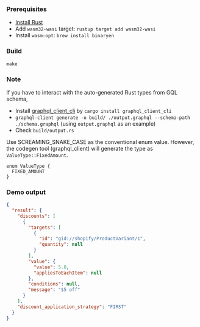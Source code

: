 ### Prerequisites

* [Install Rust](https://www.rust-lang.org/tools/install)
* Add `wasm32-wasi` target: `rustup target add wasm32-wasi`
* Install `wasm-opt`: `brew install binaryen`

### Build

```
make
```

### Note

If you have to interact with the auto-generated Rust types from GQL schema,

  * Install [graphql_client_cli](https://github.com/graphql-rust/graphql-client/tree/main/graphql_client_cli) by `cargo install graphql_client_cli`
  * `graphql-client generate -o build/ ./output.graphql --schema-path ./schema.graphql` (using `output.graphql` as an example)
  * Check `build/output.rs`

Use SCREAMING_SNAKE_CASE as the conventional enum value. However, the codegen tool (graphql_client)
will generate the type as `ValueType::FixedAmount`.

```
enum ValueType {
  FIXED_AMOUNT
}
```

### Demo output

```JSON
{
  "result": {
    "discounts": [
      {
        "targets": [
          {
            "id": "gid://shopify/ProductVariant/1",
            "quantity": null
          }
        ],
        "value": {
          "value": 5.0,
          "appliesToEachItem": null
        },
        "conditions": null,
        "message": "$5 off"
      }
    ],
    "discount_application_strategy": "FIRST"
  }
}
```


